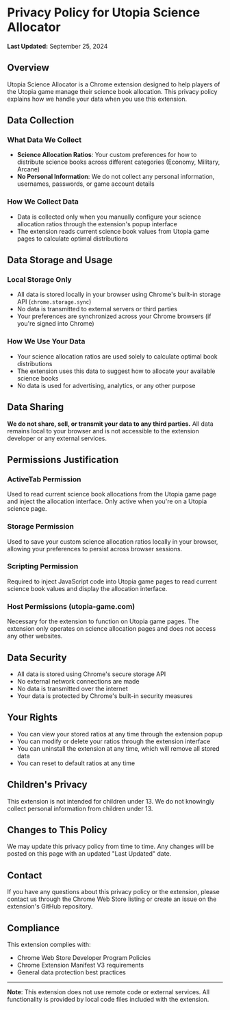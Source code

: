 # Privacy Policy for Utopia Science Allocator

**Last Updated:** September 25, 2024

## Overview

Utopia Science Allocator is a Chrome extension designed to help players of the Utopia game manage their science book allocation. This privacy policy explains how we handle your data when you use this extension.

## Data Collection

### What Data We Collect
- **Science Allocation Ratios**: Your custom preferences for how to distribute science books across different categories (Economy, Military, Arcane)
- **No Personal Information**: We do not collect any personal information, usernames, passwords, or game account details

### How We Collect Data
- Data is collected only when you manually configure your science allocation ratios through the extension's popup interface
- The extension reads current science book values from Utopia game pages to calculate optimal distributions

## Data Storage and Usage

### Local Storage Only
- All data is stored locally in your browser using Chrome's built-in storage API (`chrome.storage.sync`)
- No data is transmitted to external servers or third parties
- Your preferences are synchronized across your Chrome browsers (if you're signed into Chrome)

### How We Use Your Data
- Your science allocation ratios are used solely to calculate optimal book distributions
- The extension uses this data to suggest how to allocate your available science books
- No data is used for advertising, analytics, or any other purpose

## Data Sharing

**We do not share, sell, or transmit your data to any third parties.** All data remains local to your browser and is not accessible to the extension developer or any external services.

## Permissions Justification

### ActiveTab Permission
Used to read current science book allocations from the Utopia game page and inject the allocation interface. Only active when you're on a Utopia science page.

### Storage Permission
Used to save your custom science allocation ratios locally in your browser, allowing your preferences to persist across browser sessions.

### Scripting Permission
Required to inject JavaScript code into Utopia game pages to read current science book values and display the allocation interface.

### Host Permissions (utopia-game.com)
Necessary for the extension to function on Utopia game pages. The extension only operates on science allocation pages and does not access any other websites.

## Data Security

- All data is stored using Chrome's secure storage API
- No external network connections are made
- No data is transmitted over the internet
- Your data is protected by Chrome's built-in security measures

## Your Rights

- You can view your stored ratios at any time through the extension popup
- You can modify or delete your ratios through the extension interface
- You can uninstall the extension at any time, which will remove all stored data
- You can reset to default ratios at any time

## Children's Privacy

This extension is not intended for children under 13. We do not knowingly collect personal information from children under 13.

## Changes to This Policy

We may update this privacy policy from time to time. Any changes will be posted on this page with an updated "Last Updated" date.

## Contact

If you have any questions about this privacy policy or the extension, please contact us through the Chrome Web Store listing or create an issue on the extension's GitHub repository.

## Compliance

This extension complies with:
- Chrome Web Store Developer Program Policies
- Chrome Extension Manifest V3 requirements
- General data protection best practices

---

**Note**: This extension does not use remote code or external services. All functionality is provided by local code files included with the extension.
